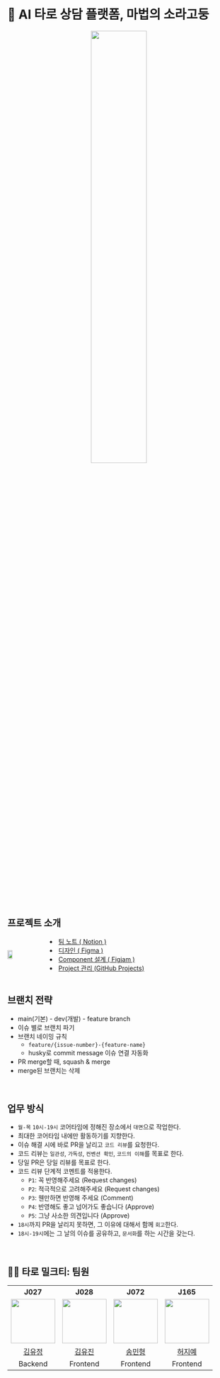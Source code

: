 # 🐚 AI 타로 상담 플랫폼, 마법의 소라고둥

<div align="center">
    <img width="50%" src="https://i.namu.wiki/i/PL7LVIJzznngYB7q1QxX8rUe3HuW6VhR8pr0nErNhdRwXK2uoKY-Ssn_0feqOYo3JxNs7DUWp0eo88h_cD7iIaeV0jzpEZjRYuLaqrFRf6bVF0q1hKY-Veogwzfs58mOMT5FyNd_PCDDZ_EQr0LxHw.webp">
</div>

<br>

## 프로젝트 소개

  <div style="display:flex; align-items: center; gap: 20px;">
  <img width="15%" src="https://github.com/boostcampwm2023/web09-MagicConch/assets/78946499/9cd198bb-9692-48f1-82f0-2712fb643442">
  <div>
    <li>
        <a href="https://season-broccoli-784.notion.site/Team-note-9d1bcc23f7ba463384fae13743f42c16?pvs=4">
            팀 노트 ( Notion )
        </a>
    </li>
    <li>
        <a href="https://www.figma.com/file/mG05301Mt21mIKJsKfinQo/%EB%A7%88%EB%B2%95%EC%9D%98-%EC%86%8C%EB%9D%BC%EA%B3%A0%EB%91%A5?type=design&node-id=0%3A1&mode=design&t=l5EMlyi9zZUJd3K3-1">
            디자인 ( Figma )
        </a>    
    </li>  
    <li>
        <a href="https://www.figma.com/file/0fv1lWfZ5W4zncvXAMTfh9/Component-%EC%84%A4%EA%B3%84?type=whiteboard&node-id=0%3A1&t=2VM3UFiJcQ14ggZO-1">
            Component 설계 ( Figjam )
        </a>
    </li>  
    <li>
        <a href="https://github.com/orgs/boostcampwm2023/projects/19">
            Project 관리 (GitHub Projects)
        </a>
    </li> 
  </div>
</div>






<br>

## 브랜치 전략

- main(기본) - dev(개발) - feature branch
- 이슈 별로 브랜치 파기
- 브랜치 네이밍 규칙
    - `feature/{issue-number}-{feature-name}`
    - husky로 commit message 이슈 연결 자동화
- PR merge할 때, squash & merge
- merge된 브랜치는 삭제

<br>

## 업무 방식

- `월-목` `10시-19시` 코어타임에 정해진 장소에서 `대면`으로 작업한다.
- 최대한 코어타임 내에만 활동하기를 지향한다.
- 이슈 해결 시에 바로 PR을 날리고 `코드 리뷰`를 요청한다.
- 코드 리뷰는 `일관성`, `가독성`, `컨벤션 확인`, `코드의 이해`를 목표로 한다.
- 당일 PR은 당일 리뷰를 목표로 한다.
- 코드 리뷰 단계적 코멘트를 적용한다.
  - `P1`: 꼭 반영해주세요 (Request changes)
  - `P2`: 적극적으로 고려해주세요 (Request changes)
  - `P3`: 웬만하면 반영해 주세요 (Comment)
  - `P4`: 반영해도 좋고 넘어가도 좋습니다 (Approve)
  - `P5`: 그냥 사소한 의견입니다 (Approve)
- `18시`까지 PR을 날리지 못하면, 그 이유에 대해서 함께 `회고`한다.
- `18시-19시`에는 그 날의 이슈를 공유하고, `문서화`를 하는 시간을 갖는다.

<br>

## 🔮🥛 타로 밀크티: 팀원

<table>
  <th>J027</th>
  <th>J028</th>
  <th>J072</th>
  <th>J165</th>
  <tr>
    <td><img src="https://github.com/kimyu0218.png" width="100px" /></td>
    <td><img src="https://github.com/iQuQi.png" width="100px" /></td>
    <td><img src="https://github.com/Doosies.png" width="100px" /></td>
    <td><img src="https://github.com/HeoJiye.png" width="100px" /></td>
  </tr>
  <tr>
    <td align="center"><a href="https://github.com/kimyu0218">김유정</a>
    </td>
    <td align="center"><a href="https://github.com/iQuQi">김유진</a>
    </td>
    <td align="center"><a href="https://github.com/Doosies">송민형</a>
    </td>
    <td align="center"><a href="https://github.com/HeoJiye">허지예</a>
  </tr>
  <tr>
    <td align="center">Backend
    </td>
    <td align="center">Frontend
    </td>
    <td align="center">Frontend
    </td>
    <td align="center">Frontend
    </td>
  </tr>
</table>
